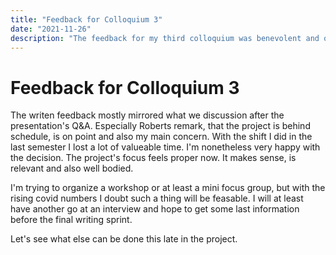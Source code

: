 ```yaml
---
title: "Feedback for Colloquium 3"
date: "2021-11-26"
description: "The feedback for my third colloquium was benevolent and on point."
---
```

# Feedback for Colloquium 3
The writen feedback mostly mirrored what we discussion after the presentation's Q&A. Especially Roberts remark, that the project is behind schedule, is on point and also my main concern. With the shift I did in the last semester I lost a lot of valueable time. I'm nonetheless very happy with the decision. The project's focus feels proper now. It makes sense, is relevant and also well bodied.

I'm trying to organize a workshop or at least a mini focus group, but with the rising covid numbers I doubt such a thing will be feasable. I will at least have another go at an interview and hope to get some last information before the final writing sprint.

Let's see what else can be done this late in the project.